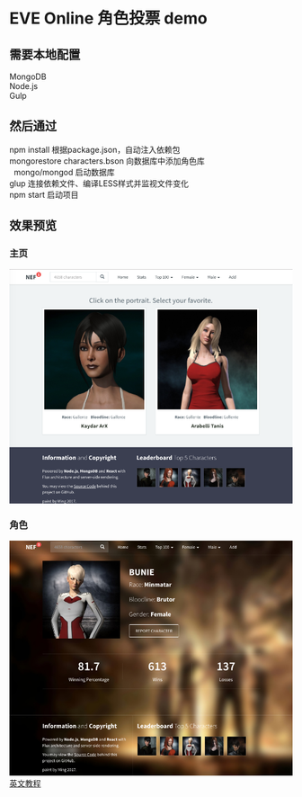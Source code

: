 <h1>EVE Online 角色投票 demo</h1>
<h2>需要本地配置</h2>
    MongoDB<br>
    Node.js<br>
    Gulp
<h2>然后通过</h2>
    npm install 根据package.json，自动注入依赖包 <br>
    mongorestore characters.bson 向数据库中添加角色库 <br>
    mongo/mongod 启动数据库 <br>
    glup 连接依赖文件、编译LESS样式并监视文件变化 <br>
    npm start 启动项目
<h2>效果预览</h2>
<h3>主页</h3>
<img src="Home.png">
<h3>角色</h3>
<img src="character.png">
<a href="http://sahatyalkabov.com/create-a-character-voting-app-using-react-nodejs-mongodb-and-socketio/">英文教程</a>

